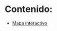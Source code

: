 # Contenido:
+ [Mapa interactivo](https://github.com/camicollado/otros/blob/61c5a019c374f9d1524249be3c4a24627a0c4797/mapa_estacionamiento_caba.html)
